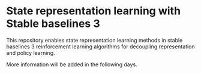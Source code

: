 # State representation learning with Stable baselines 3

This repository enables state representation learning methods in stable baselines 3 reinforcement learning algorithms for decoupling representation and policy learning.

More information will be added in the following days.

